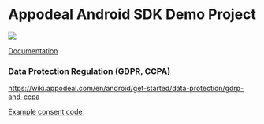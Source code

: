 # Appodeal Android SDK Demo Project

[![](https://img.shields.io/badge/SDK%20version-Stable%202.10.1-brightgreen)](https://wiki.appodeal.com/en/android/get-started)

[Documentation](https://wiki.appodeal.com/en/android/get-started)

### Data Protection Regulation (GDPR, CCPA)
https://wiki.appodeal.com/en/android/get-started/data-protection/gdrp-and-ccpa

[Example consent code](https://github.com/appodeal/appodeal-android-demo/blob/master/app/src/main/java/com/appodeal/test/SplashActivity.java)

